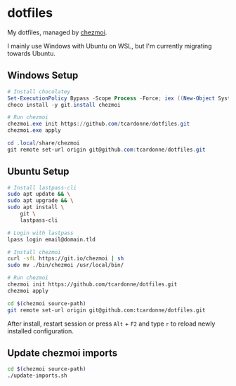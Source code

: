 # dotfiles

My dotfiles, managed by [chezmoi](https://github.com/twpayne/chezmoi).

I mainly use Windows with Ubuntu on WSL, but I'm currently migrating towards Ubuntu.

## Windows Setup

```powershell
# Install chocolatey
Set-ExecutionPolicy Bypass -Scope Process -Force; iex ((New-Object System.Net.WebClient).DownloadString('https://chocolatey.org/install.ps1'))
choco install -y git.install chezmoi

# Run chezmoi
chezmoi.exe init https://github.com/tcardonne/dotfiles.git
chezmoi.exe apply

cd .local/share/chezmoi
git remote set-url origin git@github.com:tcardonne/dotfiles.git
```

## Ubuntu Setup

```bash
# Install lastpass-cli
sudo apt update && \
sudo apt upgrade && \
sudo apt install \
    git \
    lastpass-cli

# Login with lastpass
lpass login email@domain.tld

# Install chezmoi
curl -sfL https://git.io/chezmoi | sh
sudo mv ./bin/chezmoi /usr/local/bin/

# Run chezmoi
chezmoi init https://github.com/tcardonne/dotfiles.git
chezmoi apply

cd $(chezmoi source-path)
git remote set-url origin git@github.com:tcardonne/dotfiles.git
```

After install, restart session or press `Alt` + `F2` and type `r` to reload newly installed configuration.

## Update chezmoi imports
```bash
cd $(chezmoi source-path)
./update-imports.sh
```
